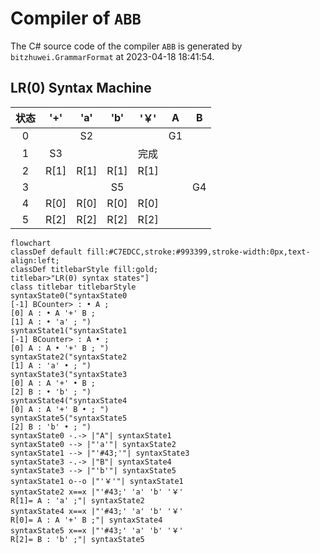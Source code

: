 # Compiler of `ABB`

The C# source code of the compiler `ABB` is generated by `bitzhuwei.GrammarFormat` at 2023-04-18 18:41:54.

## LR(0) Syntax Machine

| 状态 | \'\+\' | \'a\' | \'b\' | \'￥\' | A | B |
|:---:|:---:|:---:|:---:|:---:|:---:|:---:|
| 0 |   | S2 |   |   | G1 |   |
| 1 | S3 |   |   | 完成 |   |   |
| 2 | R[1] | R[1] | R[1] | R[1] |   |   |
| 3 |   |   | S5 |   |   | G4 |
| 4 | R[0] | R[0] | R[0] | R[0] |   |   |
| 5 | R[2] | R[2] | R[2] | R[2] |   |   |


```Mermaid
flowchart
classDef default fill:#C7EDCC,stroke:#993399,stroke-width:0px,text-align:left;
classDef titlebarStyle fill:gold;
titlebar>"LR(0) syntax states"]
class titlebar titlebarStyle
syntaxState0("syntaxState0
[-1] BCounter> : • A ; 
[0] A : • A '+' B ; 
[1] A : • 'a' ; ")
syntaxState1("syntaxState1
[-1] BCounter> : A • ; 
[0] A : A • '+' B ; ")
syntaxState2("syntaxState2
[1] A : 'a' • ; ")
syntaxState3("syntaxState3
[0] A : A '+' • B ; 
[2] B : • 'b' ; ")
syntaxState4("syntaxState4
[0] A : A '+' B • ; ")
syntaxState5("syntaxState5
[2] B : 'b' • ; ")
syntaxState0 -.-> |"A"| syntaxState1
syntaxState0 --> |"'a'"| syntaxState2
syntaxState1 --> |"'#43;'"| syntaxState3
syntaxState3 -.-> |"B"| syntaxState4
syntaxState3 --> |"'b'"| syntaxState5
syntaxState1 o--o |"'￥'"| syntaxState1
syntaxState2 x==x |"'#43;' 'a' 'b' '￥' 
R[1]= A : 'a' ;"| syntaxState2
syntaxState4 x==x |"'#43;' 'a' 'b' '￥' 
R[0]= A : A '+' B ;"| syntaxState4
syntaxState5 x==x |"'#43;' 'a' 'b' '￥' 
R[2]= B : 'b' ;"| syntaxState5


```


